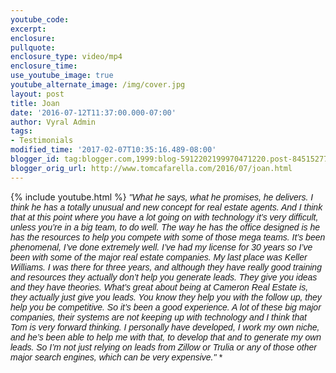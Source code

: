 ```yaml
---
youtube_code: 
excerpt:
enclosure:
pullquote:
enclosure_type: video/mp4
enclosure_time:
use_youtube_image: true
youtube_alternate_image: /img/cover.jpg
layout: post
title: Joan
date: '2016-07-12T11:37:00.000-07:00'
author: Vyral Admin
tags:
- Testimonials
modified_time: '2017-02-07T10:35:16.489-08:00'
blogger_id: tag:blogger.com,1999:blog-5912202199970471220.post-84515277942921947
blogger_orig_url: http://www.tomcafarella.com/2016/07/joan.html
---
```

{% include youtube.html %}
<i><span style="font-size: normal;"><span style="font-family: &quot;arial&quot; , &quot;helvetica&quot; , sans-serif;">"What he says, what he promises, he delivers. I think he has a totally unusual and new concept for real estate agents. And I think that at this point where you have a lot going on with technology it’s very difficult, unless you’re in a big team, to do well. The way he has the office designed is he has the resources to help you compete with some of those mega teams. It’s been phenomenal, I’ve done extremely well. I’ve had my license for 30 years so I’ve been with some of the major real estate companies. My last place was Keller Williams. I was there for three years, and although they have really good training and resources they actually don’t help you generate leads. They give you ideas and they have theories. What’s great about being at Cameron Real Estate is, they actually just give you leads. You know they help you with the follow up, they help you be competitive. So it’s been a good experience. A lot of these big major companies, their systems are not keeping up with technology and I think that Tom is very forward thinking. I personally have developed, I work my own niche, and he’s been able to help me with that, to develop that and to generate my own leads. So I’m not just relying on leads from Zillow or Trulia or any of those other major search engines, which can be very expensive." * 